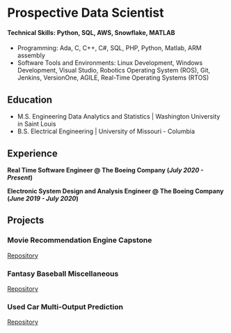 # Prospective Data Scientist

#### Technical Skills: Python, SQL, AWS, Snowflake, MATLAB
- Programming: Ada, C, C++, C#, SQL, PHP, Python, Matlab, ARM assembly
- Software Tools and Environments: Linux Development, Windows Development, Visual Studio, Robotics 
Operating System (ROS), Git, Jenkins, VersionOne, AGILE, Real-Time Operating Systems (RTOS)

## Education
- M.S. Engineering Data Analytics and Statistics | Washington University in Saint Louis
- B.S. Electrical Engineering | University of Missouri - Columbia

## Experience
**Real Time Software Engineer @ The Boeing Company (_July 2020 - Present_)**

**Electronic System Design and Analysis Engineer @ The Boeing Company (_June 2019 - July 2020_)**



## Projects
### Movie Recommendation Engine Capstone
[Repository](https://github.com/aflynn0213/MovieRecommenderForDummies)

### Fantasy Baseball Miscellaneous
[Repository](https://github.com/aflynn0213/FantasyPlayerEvaluation)

### Used Car Multi-Output Prediction
[Repository](https://github.com/aflynn0213/vehicle_predictions)
